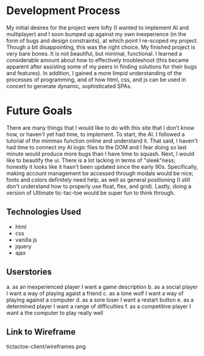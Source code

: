 
# Development Process
My initial desires for the project were lofty (I wanted to implement AI and
multiplayer) and I soon bumped up against my own inexperience (in the form of
bugs and design constraints), at which point I re-scoped my project. Though a
bit disappointing, this was the right choice. My finished project is very bare
bones. It is not beautiful, but minimal, functional. I learned a considerable
amount about how to effectively troubleshoot (this became apparent after assisting
some of my peers in finding solutions for their bugs and features). In addition,
I gained a more limpid understanding of the processes of programming, and of how
html, css, and js can be used in concert to generate dynamic, sophisticated SPAs.

# Future Goals
There are many things that I would like to do with this site that I don't know
how, or haven't yet had time, to implement. To start, the AI. I followed a
tutorial of the minimax function online and understand it. That said, I haven't
had time to connect my AI logic files to the DOM and I fear doing so last minute
would produce more bugs than I have time to squash. Next, I would like to beautify
the ui. There is a lot lacking in terms of "sleek"ness; honestly it looks like
it hasn't been updated since the early 90s. Specifically, making account management
be accessed through modals would be nice; fonts and colors definitely need help,
as well as general positioning (I still don't understand how to properly use
float, flex, and grid). Lastly, doing a version of Ultimate tic-tac-toe would
be super fun to think through.

## Technologies Used
- html
- css
- vanilla js
- jquery
- ajax

## Userstories
  a. as an inexperienced player I want a game description
  b. as a social player I want a way of playing agaist a friend
  c. as a lone wolf I want a way of playing against a computer
  d. as a sore loser I want a restart button
  e. as a determined player I want a range of difficulties
  f. as a competitive player I want a the computer to play really well

## Link to Wireframe
tictactoe-client/wireframes.png
